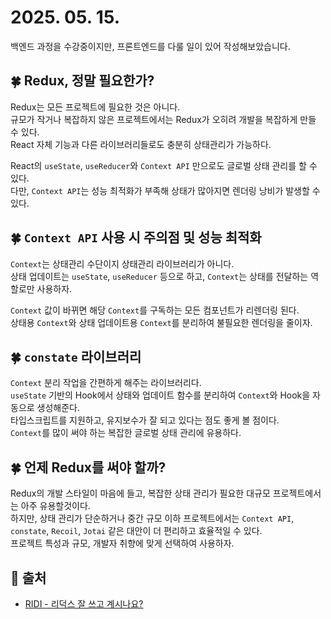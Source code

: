 # 2025. 05. 15.

백엔드 과정을 수강중이지만, 프론트엔드를 다룰 일이 있어 작성해보았습니다.

## 🍀 Redux, 정말 필요한가?
Redux는 모든 프로젝트에 필요한 것은 아니다.  
규모가 작거나 복잡하지 않은 프로젝트에서는 Redux가 오히려 개발을 복잡하게 만들 수 있다.  
React 자체 기능과 다른 라이브러리들로도 충분히 상태관리가 가능하다.

React의 `useState`, `useReducer`와 `Context API` 만으로도 글로벌 상태 관리를 할 수 있다.  
다만, `Context API`는 성능 최적화가 부족해 상태가 많아지면 렌더링 낭비가 발생할 수 있다.

## 🍀 `Context API` 사용 시 주의점 및 성능 최적화
`Context`는 상태관리 수단이지 상태관리 라이브러리가 아니다.  
상태 업데이트는 `useState`, `useReducer` 등으로 하고, `Context`는 상태를 전달하는 역할로만 사용하자.

`Context` 값이 바뀌면 해당 `Context`를 구독하는 모든 컴포넌트가 리렌더링 된다.  
상태용 `Context`와 상태 업데이트용 `Context`를 분리하여 불필요한 렌더링을 줄이자.

## 🍀 `constate` 라이브러리
`Context` 분리 작업을 간편하게 해주는 라이브러리다.  
`useState` 기반의 Hook에서 상태와 업데이트 함수를 분리하여 `Context`와 Hook을 자동으로 생성해준다.  
타입스크립트를 지원하고, 유지보수가 잘 되고 있다는 점도 좋게 볼 점이다.  
`Context`를 많이 써야 하는 복잡한 글로벌 상태 관리에 유용하다.

## 🍀 언제 Redux를 써야 할까?
Redux의 개발 스타일이 마음에 들고, 복잡한 상태 관리가 필요한 대규모 프로젝트에서는 아주 유용할것이다.  
하지만, 상태 관리가 단순하거나 중간 규모 이하 프로젝트에서는 `Context API`, `constate`, `Recoil`, `Jotai` 같은 대안이 더 편리하고 효율적일 수 있다.  
프로젝트 특성과 규모, 개발자 취향에 맞게 선택하여 사용하자.

## 📖 출처
* [RIDI - 리덕스 잘 쓰고 계시나요?](https://ridicorp.com/story/how-to-use-redux-in-ridi/)